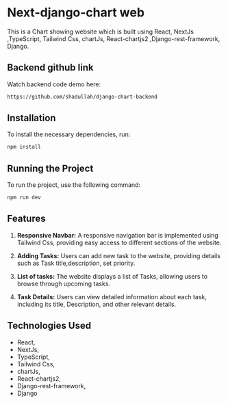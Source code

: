 # Next-django-chart web

This is a Chart showing website which is built using React, NextJs ,TypeScript, Tailwind Css, chartJs, React-chartjs2 ,Django-rest-framework, Django. 

## Backend github link

Watch backend code demo here:

```bash
https://github.com/shadullah/django-chart-backend
```

## Installation

To install the necessary dependencies, run:

```bash
npm install
```

## Running the Project

To run the project, use the following command:

```bash
npm run dev
```

## Features

1. **Responsive Navbar:** A responsive navigation bar is implemented using Tailwind Css, providing easy access to different sections of the website.
   
2. **Adding Tasks:** Users can add new task to the website, providing details such as Task title,description, set priority.
   
3. **List of tasks:** The website displays a list of Tasks, allowing users to browse through upcoming tasks.
   
4. **Task Details:** Users can view detailed information about each task, including its title, Description, and other relevant details.

## Technologies Used

- React,
- NextJs,
- TypeScript,
- Tailwind Css,
- chartJs,
- React-chartjs2,
- Django-rest-framework,
- Django
